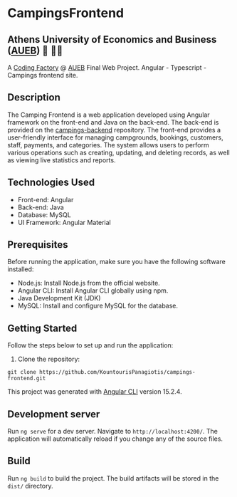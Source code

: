 # CampingsFrontend

## Athens University of Economics and Business ([AUEB](https://aueb.gr/)) 🏫 👨‍🎓
A [Coding Factory](https://codingfactory.aueb.gr/) @ [AUEB](https://aueb.gr/) Final Web Project. Angular - Typescript - Campings frontend site.

## Description
The Camping Frontend is a web application developed using Angular framework on the front-end and Java on the back-end. The back-end is provided on the [campings-backend](https://github.com/KountourisPanagiotis/campings-backend/blob/main/README.md) repository. The front-end provides a user-friendly interface for managing campgrounds, bookings, customers, staff, payments, and categories. The system allows users to perform various operations such as creating, updating, and deleting records, as well as viewing live statistics and reports.

## Technologies Used

- Front-end: Angular
- Back-end: Java
- Database: MySQL
- UI Framework: Angular Material

## Prerequisites

Before running the application, make sure you have the following software installed:

- Node.js: Install Node.js from the official website.
- Angular CLI: Install Angular CLI globally using npm.
- Java Development Kit (JDK)
- MySQL: Install and configure MySQL for the database.

## Getting Started

Follow the steps below to set up and run the application:

1. Clone the repository:
```
git clone https://github.com/KountourisPanagiotis/campings-frontend.git
```
This project was generated with [Angular CLI](https://github.com/angular/angular-cli) version 15.2.4.

## Development server

Run `ng serve` for a dev server. Navigate to `http://localhost:4200/`. The application will automatically reload if you change any of the source files.

## Build

Run `ng build` to build the project. The build artifacts will be stored in the `dist/` directory.
